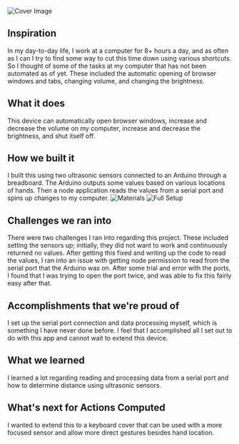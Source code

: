 ![Cover Image](https://challengepost-s3-challengepost.netdna-ssl.com/photos/production/software_photos/001/618/131/datas/gallery.jpg)
## Inspiration
In my day-to-day life, I work at a computer for 8+ hours a day, and as often as I can I try to find some way to cut this time down using various shortcuts. So I thought of some of the tasks at my computer that has not been automated as of yet. These included the automatic opening of browser windows and tabs, changing volume, and changing the brightness. 
## What it does
This device can automatically open browser windows, increase and decrease the volume on my computer, increase and decrease the brightness, and shut itself off.
## How we built it
I built this using two ultrasonic sensors connected to an Arduino through a breadboard. The Arduino outputs some values based on various locations of hands. Then a node application reads the values from a serial port and spins up changes to my computer.
![Materials](https://challengepost-s3-challengepost.netdna-ssl.com/photos/production/software_photos/001/618/127/datas/gallery.jpg)
![Full Setup](https://challengepost-s3-challengepost.netdna-ssl.com/photos/production/software_photos/001/618/128/datas/gallery.jpg)
## Challenges we ran into
There were two challenges I ran into regarding this project. These included setting the sensors up; initially, they did not want to work and continuously returned no values. After getting this fixed and writing up the code to read the values, I ran into an issue with getting node permission to read from the serial port that the Arduino was on. After some trial and error with the ports, I found that I was trying to open the port twice, and was able to fix this fairly easy after that.
## Accomplishments that we're proud of
I set up the serial port connection and data processing myself, which is something I have never done before. I feel that I accomplished all I set out to do with this app and cannot wait to extend this device.
## What we learned
I learned a lot regarding reading and processing data from a serial port and how to determine distance using ultrasonic sensors.
## What's next for Actions Computed
I wanted to extend this to a keyboard cover that can be used with a more focused sensor and allow more direct gestures besides hand location.

